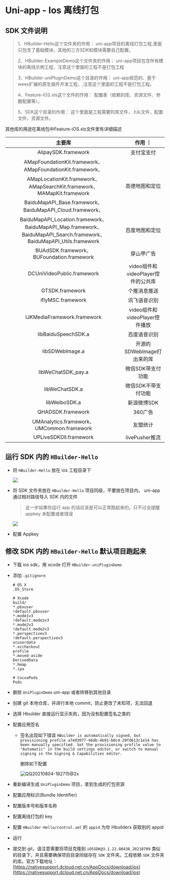 # Uni-app - Ios 离线打包

## SDK 文件说明

> 1、HBuilder-Hello这个文件夹的作用：
> 	uni-app项目的离线打包工程,里面只包含了基础模块，其他的三方SDK和模块需要自己配置。
>
> 2、HBuilder-ExampleDemo这个文件夹的作用：
> 	uni-app项目包含所有模块的离线示例工程，注意这个里面的工程不是打包工程
>
> 3、HBuilder-uniPluginDemo这个目录的作用：
> 	uni-app规范的、基于weex扩展的原生插件开发工程，,注意这个里面的工程不是打包工程。
>
> 4、Feature-iOS.xls这个文件的作用：
> 	配置表（依赖的库、资源文件、参数配置等）。
>
> 5、SDK这个目录的作用：
> 	这个里面是工程需要的库文件，.h头文件，配置文件，资源文件。

其他库的用途在离线包中Feature-iOS.xls文件里有详细描述

|                            主要库                            |              作用  ｜              |
| :----------------------------------------------------------: | :--------------------------------: |
|                     AlipaySDK.framework                      |             支付宝支付             |
|  AMapFoundationKit.framework、AMapFoundationKit.framework、  |                                    |
| AMapLocationKit.framework、AMapSearchKit.framework、MAMapKit.framework |           高德地图和定位           |
|  BaiduMapAPI_Base.framework、BaiduMapAPI_Cloud.framework、   |                                    |
| BaiduMapAPI_Location.framework、BaiduMapAPI_Map.framework、BaiduMapAPI_Search.framework、BaiduMapAPI_Utils.framework |           百度地图和定位           |
|          BUAdSDK.framework、BUFoundation.framework           |             穿山甲广告             |
|                  DCUniVideoPublic.framework                  | video组件和videoPlayer控件的公共库 |
|                       GTSDK.framework                        |            个推消息推送            |
|                      iflyMSC.framework                       |            讯飞语音识别            |
|                 IJKMediaFramework.framework                  |   video组件和videoPlayer控件播放   |
|                     libBaiduSpeechSDK.a                      |            百度语音识别            |
|                       libSDWebImage.a                        |     开源的SDWebImage打出来的库     |
|                      libWeChatSDK_pay.a                      |         微信SDK带支付功能          |
|                        libWeChatSDK.a                        |        微信SDK不带支付功能         |
|                        libWeiboSDK.a                         |            新浪微博SDK             |
|                      QHADSDK.framework                       |              360广告               |
|          UMAnalytics.framework、UMCommon.framework           |              友盟统计              |
|                    UPLiveSDKDll.framework                    |           livePusher推流           |

## 运行 SDK 内的 `HBuilder-Hello`

- 将 `HBuilder-Hello` 放在 ios 工程目录下

  ![](https://static.yoouu.cn/imgs/doc/front-end/uni-app/uni-app-ios-project-list.webp)

- 将 SDK 文件夹放在 `HBuilder-Hello` 项目同级，不要放在项目内， uni-app 通过相对路径导入 SDK 内的文件

  > 这一步如果你运行 app 的话应该是可以正常跑起来的。只不过会提醒 appkey 未配置或者错误

  ![](https://static.yoouu.cn/imgs/doc/front-end/uni-app/uni-app-ios-project-frist-run.webp)

- 配置 Appkey

## 修改 SDK 内的 `HBuilder-Hello` 默认项目跑起来

- 下载 ios sdk，用 xcode 打开 `HBuilder-uniPluginDemo`

- 添加 `.gitignore`

  ```shell
  # OS X
  .DS_Store
  
  # Xcode
  build/
  *.pbxuser
  !default.pbxuser
  *.mode1v3
  !default.mode1v3
  *.mode2v3
  !default.mode2v3
  *.perspectivev3
  !default.perspectivev3
  xcuserdata
  *.xccheckout
  profile
  *.moved-aside
  DerivedData
  *.hmap
  *.ipa
  
  # CocoaPods
  Pods
  ```

- 删除 `UniPluginDemo` uni-app 或者转移到其他目录

- 创建 git 本地仓库，并进行本地 commit，防止更改了未知项，无法回退

- 选择 Hbuilder 直接运行显示失败，因为没有配置签名之类的

- 配置应用签名

  - 签名出现如下错误 `HBuilder is automatically signed, but provisioning profile a7e03077-46db-4b91-b0c4-20fd613c1e14 has been manually specified. Set the provisioning profile value to "Automatic" in the build settings editor, or switch to manual signing in the Signing & Capabilities editor.`

    删除如下配置

    <img src="https://static.yoouu.cn/imgs/doc/front-end/ios/202108041834119.png" alt="QQ20210804-182715@2x"  />

- 重新编译生成 `UniPluginDemo` 项目，拿到生成的打包资源

- 配置应用标识(Bundle Identifier)

- 配置版本号和版本名称

- 配置离线打包的 key

- 配置 `HBuilder-Hello/control.xml` 的 `appid` 为你 Hbuilderx 获取到的 appid

- 运行

- 提交到 git，请注意需要将项目克隆到 `iOSSDK@3.1.22.80438_20210709` 类似的目录下，并且需要确保项目目录同级存在 `SDK` 文件夹。工程依赖 `SDK` 文件夹的库。官方下载地址：[https://nativesupport.dcloud.net.cn/AppDocs/download/ios](https://nativesupport.dcloud.net.cn/AppDocs/download/ios)